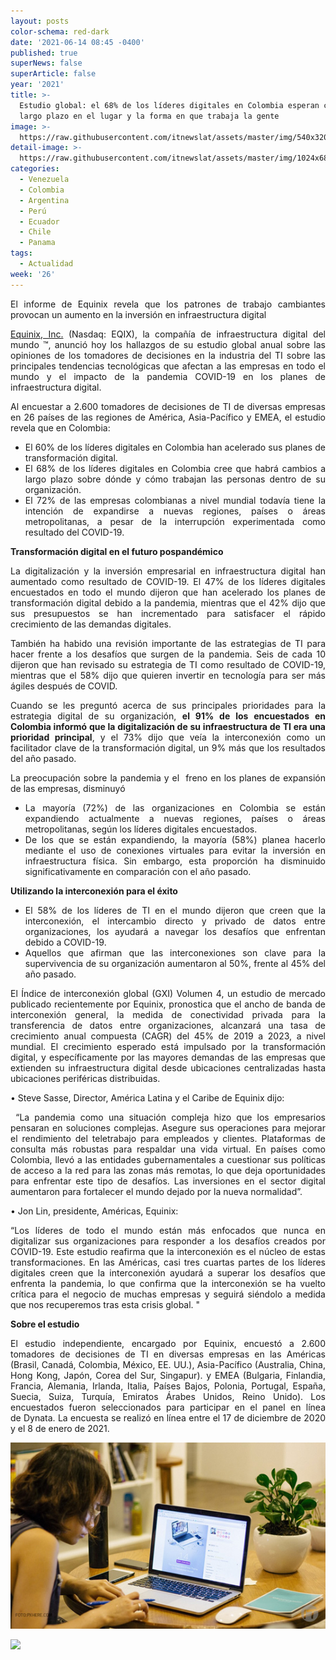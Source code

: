 ```yaml
---
layout: posts
color-schema: red-dark
date: '2021-06-14 08:45 -0400'
published: true
superNews: false
superArticle: false
year: '2021'
title: >-
  Estudio global: el 68% de los líderes digitales en Colombia esperan cambios a
  largo plazo en el lugar y la forma en que trabaja la gente
image: >-
  https://raw.githubusercontent.com/itnewslat/assets/master/img/540x320/Trabajo-en-Casa-p.jpg
detail-image: >-
  https://raw.githubusercontent.com/itnewslat/assets/master/img/1024x680/Trabajo-en-Casa-g.jpg
categories:
  - Venezuela
  - Colombia
  - Argentina
  - Perú
  - Ecuador
  - Chile
  - Panama
tags:
  - Actualidad
week: '26'
---
```

<p style="text-align: justify;">El informe de Equinix revela que los patrones de trabajo cambiantes provocan un aumento en la inversión en infraestructura digital</p>
<p style="text-align: justify;"><a href="https://www.equinix.com/">Equinix, Inc.</a> (Nasdaq: EQIX), la compañía de infraestructura digital del mundo ™, anunció hoy los hallazgos de su estudio global anual sobre las opiniones de los tomadores de decisiones en la industria del TI sobre las principales tendencias tecnológicas que afectan a las empresas en todo el mundo y el impacto de la pandemia COVID-19 en los planes de infraestructura digital.</p>
<p style="text-align: justify;">Al encuestar a 2.600 tomadores de decisiones de TI de diversas empresas en 26 países de las regiones de América, Asia-Pacífico y EMEA, el estudio revela que en Colombia:</p>

<ul style="list-style-type: disc; text-align: justify;">
	<li>El 60% de los líderes digitales en Colombia han acelerado sus planes de transformación digital.</li>
	<li>El 68% de los líderes digitales en Colombia cree que habrá cambios a largo plazo sobre dónde y cómo trabajan las personas dentro de su organización.</li>
	<li>El 72% de las empresas colombianas a nivel mundial todavía tiene la intención de expandirse a nuevas regiones, países o áreas metropolitanas, a pesar de la interrupción experimentada como resultado del COVID-19.</li>
</ul>
<p style="text-align: justify;"><strong>Transformación digital en el futuro pospandémico</strong></p>
<p style="text-align: justify;">La digitalización y la inversión empresarial en infraestructura digital han aumentado como resultado de COVID-19. El 47% de los líderes digitales encuestados en todo el mundo dijeron que han acelerado los planes de transformación digital debido a la pandemia, mientras que el 42% dijo que sus presupuestos se han incrementado para satisfacer el rápido crecimiento de las demandas digitales.</p>
<p style="text-align: justify;">También ha habido una revisión importante de las estrategias de TI para hacer frente a los desafíos que surgen de la pandemia. Seis de cada 10 dijeron que han revisado su estrategia de TI como resultado de COVID-19, mientras que el 58% dijo que quieren invertir en tecnología para ser más ágiles después de COVID.</p>
<p style="text-align: justify;">Cuando se les preguntó acerca de sus principales prioridades para la estrategia digital de su organización, <strong>el 91% de los encuestados en Colombia informó que la digitalización de su infraestructura de TI era una prioridad principal</strong>, y el 73% dijo que veía la interconexión como un facilitador clave de la transformación digital, un 9% más que los resultados del año pasado.</p>
<p style="text-align: justify;">La preocupación sobre la pandemia y el  freno en los planes de expansión de las empresas, disminuyó</p>

<ul style="list-style-type: disc; text-align: justify;">
	<li>La mayoría (72%) de las organizaciones en Colombia se están expandiendo actualmente a nuevas regiones, países o áreas metropolitanas, según los líderes digitales encuestados.</li>
	<li>De los que se están expandiendo, la mayoría (58%) planea hacerlo mediante el uso de conexiones virtuales para evitar la inversión en infraestructura física. Sin embargo, esta proporción ha disminuido significativamente en comparación con el año pasado.</li>
</ul>
<p style="text-align: justify;"><strong>Utilizando la interconexión para el éxito</strong></p>

<ul style="list-style-type: disc; text-align: justify;">
	<li>El 58% de los líderes de TI en el mundo dijeron que creen que la interconexión, el intercambio directo y privado de datos entre organizaciones, los ayudará a navegar los desafíos que enfrentan debido a COVID-19.</li>
	<li>Aquellos que afirman que las interconexiones son clave para la supervivencia de su organización aumentaron al 50%, frente al 45% del año pasado.</li>
</ul>
<p style="text-align: justify;">El Índice de interconexión global (GXI) Volumen 4, un estudio de mercado publicado recientemente por Equinix, pronostica que el ancho de banda de interconexión general, la medida de conectividad privada para la transferencia de datos entre organizaciones, alcanzará una tasa de crecimiento anual compuesta (CAGR) del 45% de 2019 a 2023, a nivel mundial. El crecimiento esperado está impulsado por la transformación digital, y específicamente por las mayores demandas de las empresas que extienden su infraestructura digital desde ubicaciones centralizadas hasta ubicaciones periféricas distribuidas.</p>
<p style="text-align: justify;">• Steve Sasse, Director, América Latina y el Caribe de Equinix dijo:</p>
<p style="text-align: justify;"> “La pandemia como una situación compleja hizo que los empresarios pensaran en soluciones complejas. Asegure sus operaciones para mejorar el rendimiento del teletrabajo para empleados y clientes. Plataformas de consulta más robustas para respaldar una vida virtual. En países como Colombia, llevó a las entidades gubernamentales a cuestionar sus políticas de acceso a la red para las zonas más remotas, lo que deja oportunidades para enfrentar este tipo de desafíos. Las inversiones en el sector digital aumentaron para fortalecer el mundo dejado por la nueva normalidad”.</p>
<p style="text-align: justify;">• Jon Lin, presidente, Américas, Equinix:</p>
<p style="text-align: justify;">“Los líderes de todo el mundo están más enfocados que nunca en digitalizar sus organizaciones para responder a los desafíos creados por COVID-19. Este estudio reafirma que la interconexión es el núcleo de estas transformaciones. En las Américas, casi tres cuartas partes de los líderes digitales creen que la interconexión ayudará a superar los desafíos que enfrenta la pandemia, lo que confirma que la interconexión se ha vuelto crítica para el negocio de muchas empresas y seguirá siéndolo a medida que nos recuperemos tras esta crisis global. "</p>
<p style="text-align: justify;"><strong>Sobre el estudio </strong></p>
<p style="text-align: justify;">El estudio independiente, encargado por Equinix, encuestó a 2.600 tomadores de decisiones de TI en diversas empresas en las Américas (Brasil, Canadá, Colombia, México, EE. UU.), Asia-Pacífico (Australia, China, Hong Kong, Japón, Corea del Sur, Singapur). y EMEA (Bulgaria, Finlandia, Francia, Alemania, Irlanda, Italia, Países Bajos, Polonia, Portugal, España, Suecia, Suiza, Turquía, Emiratos Árabes Unidos, Reino Unido). Los encuestados fueron seleccionados para participar en el panel en línea de Dynata. La encuesta se realizó en línea entre el 17 de diciembre de 2020 y el 8 de enero de 2021.</p>

![](https://raw.githubusercontent.com/itnewslat/assets/master/img/540x320/Trabajo-en-Casa-p.jpg)

<img src="https://tracker.metricool.com/c3po.jpg?hash=56f88a41e39ab42c063cc51676587a04"/>
